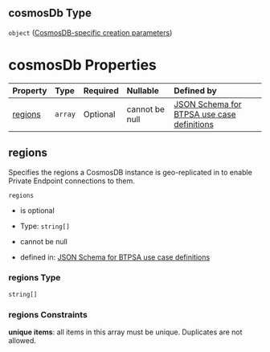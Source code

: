 ## cosmosDb Type

`object` ([CosmosDB-specific creation parameters](btpsa-usecase-properties-services-items-allof-1-then-allof-91-then-allof-1-then-properties-parameters-properties-cosmosdb-specific-creation-parameters.md))

# cosmosDb Properties

| Property            | Type    | Required | Nullable       | Defined by                                                                                                                                                                                                                                                                                                                                                                                      |
| :------------------ | :------ | :------- | :------------- | :---------------------------------------------------------------------------------------------------------------------------------------------------------------------------------------------------------------------------------------------------------------------------------------------------------------------------------------------------------------------------------------------- |
| [regions](#regions) | `array` | Optional | cannot be null | [JSON Schema for BTPSA use case definitions](btpsa-usecase-properties-services-items-allof-1-then-allof-91-then-allof-1-then-properties-parameters-properties-cosmosdb-specific-creation-parameters-properties-cosmosdb-geo-replication-regions.md "undefined#/properties/services/items/allOf/1/then/allOf/91/then/allOf/1/then/properties/parameters/properties/cosmosDb/properties/regions") |

## regions

Specifies the regions a CosmosDB instance is geo-replicated in to enable Private Endpoint connections to them.

`regions`

*   is optional

*   Type: `string[]`

*   cannot be null

*   defined in: [JSON Schema for BTPSA use case definitions](btpsa-usecase-properties-services-items-allof-1-then-allof-91-then-allof-1-then-properties-parameters-properties-cosmosdb-specific-creation-parameters-properties-cosmosdb-geo-replication-regions.md "undefined#/properties/services/items/allOf/1/then/allOf/91/then/allOf/1/then/properties/parameters/properties/cosmosDb/properties/regions")

### regions Type

`string[]`

### regions Constraints

**unique items**: all items in this array must be unique. Duplicates are not allowed.
